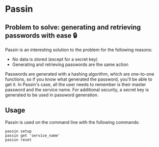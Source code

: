 # Passin

## Problem to solve: generating and retrieving passwords with ease :lock:

Passin is an interesting solution to the problem for the following reasons:

- No data is stored (except for a secret key)
- Generating and retrieving passwords are the same action

Passwords are generated with a hashing algorithm, which are one-to-one functions, so if you know what generated the password, you'll be able to get it. In Passin's case, all the user needs to remember is their master password and the service name. For additional security, a secret key is generated to be used in password generation.

## Usage

Passin is used on the command line with the following commands:

```console
passin setup
passin get 'service_name'
passin reset
```
